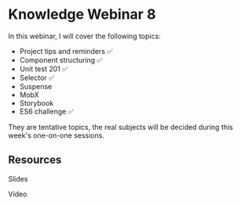 # Knowledge Webinar 8

In this webinar, I will cover the following topics:

-   Project tips and reminders ✅
-   Component structuring ✅
-   Unit test 201 ✅
-   Selector ✅
-   Suspense
-   MobX
-   Storybook
-   ES6 challenge ✅

They are tentative topics, the real subjects will be decided during this week's one-on-one sessions.

## Resources

Slides

Video
